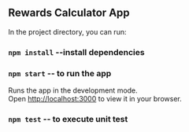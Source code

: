 ## Rewards Calculator App

In the project directory, you can run:

### `npm install` --install dependencies
### `npm start`   -- to run the app

Runs the app in the development mode.\
Open [http://localhost:3000](http://localhost:3000) to view it in your browser.



### `npm test` -- to execute unit test


